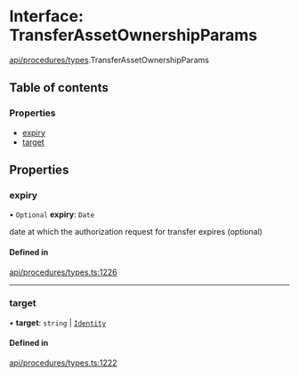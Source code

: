 # Interface: TransferAssetOwnershipParams

[api/procedures/types](../wiki/api.procedures.types).TransferAssetOwnershipParams

## Table of contents

### Properties

- [expiry](../wiki/api.procedures.types.TransferAssetOwnershipParams#expiry)
- [target](../wiki/api.procedures.types.TransferAssetOwnershipParams#target)

## Properties

### expiry

• `Optional` **expiry**: `Date`

date at which the authorization request for transfer expires (optional)

#### Defined in

[api/procedures/types.ts:1226](https://github.com/PolymeshAssociation/polymesh-sdk/blob/9a8715021/src/api/procedures/types.ts#L1226)

___

### target

• **target**: `string` \| [`Identity`](../wiki/api.entities.Identity.Identity)

#### Defined in

[api/procedures/types.ts:1222](https://github.com/PolymeshAssociation/polymesh-sdk/blob/9a8715021/src/api/procedures/types.ts#L1222)
